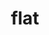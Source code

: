 ---
category: 4-letters
denotation: null
name: flat
reference_link: https://www.etymonline.com/word/flat
root_language: null
root_name: null
title: flat
type: free
word_sums:
- respelling: flat
  sum: 'Flat + '
---